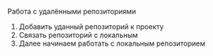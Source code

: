 Работа с удалёнными репозиториями
1. Добавить уданный репозиторий к проекту
2. Связать репозиторий с локальным
3. Далее начинаем работать с локальным репозиторием
